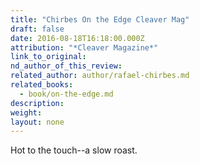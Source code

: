 ```yaml
---
title: "Chirbes On the Edge Cleaver Mag"
draft: false
date: 2016-08-18T16:18:00.000Z
attribution: "*Cleaver Magazine*"
link_to_original:
nd_author_of_this_review:
related_author: author/rafael-chirbes.md
related_books:
  - book/on-the-edge.md
description:
weight:
layout: none
---
```

Hot to the touch--a slow roast.

